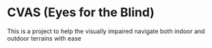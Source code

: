 # CVAS (Eyes for the Blind)
This is a project to help the visually impaired navigate both indoor and outdoor terrains with ease
